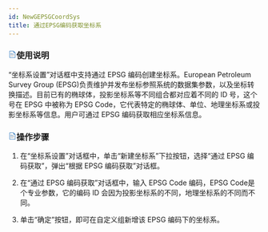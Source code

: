 ```yaml
---
id: NewGEPSGCoordSys
title: 通过EPSG编码获取坐标系  
---  
```

### ![](../../img/read.gif)使用说明

“坐标系设置”对话框中支持通过 EPSG 编码创建坐标系。European Petroleum Survey Group
(EPSG)负责维护并发布坐标参照系统的数据集参数，以及坐标转换描述。目前已有的椭球体，投影坐标系等不同组合都对应着不同的 ID 号，这个号在 EPSG
中被称为 EPSG Code，它代表特定的椭球体、单位、地理坐标系或投影坐标系等信息。用户可通过 EPSG 编码获取相应坐标系信息。

### ![](../../img/read.gif)操作步骤

  1. 在“坐标系设置”对话框中，单击“新建坐标系”下拉按钮，选择“通过 EPSG 编码获取”，弹出“根据 EPSG 编码获取”对话框。
 
  2. 在“通过 EPSG 编码获取”对话框中，输入 EPSG Code 编码，EPSG Code是个专业参数，它的编码 ID 会因为投影坐标系的不同，地理坐标系的不同而不同。
  3. 单击“确定”按钮，即可在自定义组新增该 EPSG 编码下的坐标系。

